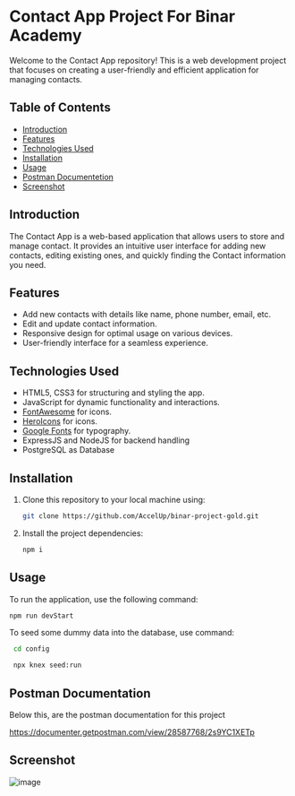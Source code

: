 # Contact App Project For Binar Academy

Welcome to the Contact App repository! This is a web development project that focuses on creating a user-friendly and efficient application for managing contacts.

## Table of Contents
- [Introduction](#introduction)
- [Features](#features)
- [Technologies Used](#technologies-used)
- [Installation](#installation)
- [Usage](#usage)
- [Postman Documentetion](#postman-documentation)
- [Screenshot](#screenshot)

## Introduction

The Contact App is a web-based application that allows users to store and manage contact. It provides an intuitive user interface for adding new contacts, editing existing ones, and quickly finding the Contact information you need.

## Features

- Add new contacts with details like name, phone number, email, etc.
- Edit and update contact information.
- Responsive design for optimal usage on various devices.
- User-friendly interface for a seamless experience.

## Technologies Used

- HTML5, CSS3 for structuring and styling the app.
- JavaScript for dynamic functionality and interactions.
- [FontAwesome](https://fontawesome.com/) for icons.
- [HeroIcons](https://heroicons.com/) for icons.
- [Google Fonts](https://fonts.google.com/) for typography.
- ExpressJS and NodeJS for backend handling
- PostgreSQL as Database

## Installation

1. Clone this repository to your local machine using:
   ```sh
   git clone https://github.com/AccelUp/binar-project-gold.git
   ```
2. Install the project dependencies:
   ```sh
   npm i
   ```

## Usage

To run the application, use the following command:
   ```sh
   npm run devStart
   ```
To seed some dummy data into the database, use command:
  ```sh
   cd config
   ```

  ```sh
   npx knex seed:run
   ```

## Postman Documentation

Below this, are the postman documentation for this project

https://documenter.getpostman.com/view/28587768/2s9YC1XETp

## Screenshot

![image](https://github.com/AccelUp/binar-project-gold/assets/52312986/fddcad7c-f1fb-4621-af62-8612218f891e)


